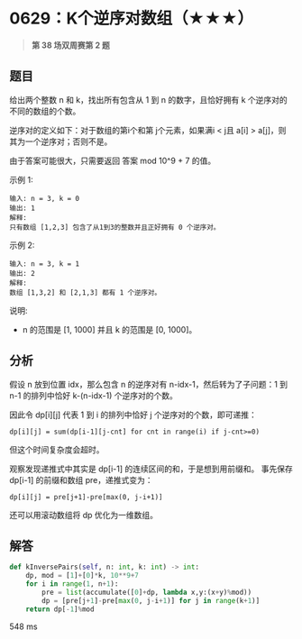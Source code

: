 # 0629：K个逆序对数组（★★★）


> **第 38 场双周赛第 2 题**

## 题目

给出两个整数 n 和 k，找出所有包含从 1 到 n 的数字，且恰好拥有 k 个逆序对的不同的数组的个数。

逆序对的定义如下：对于数组的第i个和第 j个元素，如果满i < j且 a[i] > a[j]，则其为一个逆序对；否则不是。

由于答案可能很大，只需要返回 答案 mod 10^9 + 7 的值。

示例 1:

    输入: n = 3, k = 0
    输出: 1
    解释: 
    只有数组 [1,2,3] 包含了从1到3的整数并且正好拥有 0 个逆序对。
示例 2:

    输入: n = 3, k = 1
    输出: 2
    解释: 
    数组 [1,3,2] 和 [2,1,3] 都有 1 个逆序对。
    
说明:
- n 的范围是 [1, 1000] 并且 k 的范围是 [0, 1000]。



## 分析

假设 n 放到位置 idx，那么包含 n 的逆序对有 n-idx-1，然后转为了子问题：1 到 n-1 的排列中恰好 k-(n-idx-1) 个逆序对的个数。

因此令 dp[i][j] 代表 1 到 i 的排列中恰好 j 个逆序对的个数，即可递推：

    dp[i][j] = sum(dp[i-1][j-cnt] for cnt in range(i) if j-cnt>=0)
    
但这个时间复杂度会超时。

观察发现递推式中其实是 dp[i-1] 的连续区间的和，于是想到用前缀和。
事先保存 dp[i-1] 的前缀和数组 pre，递推式变为：

    dp[i][j] = pre[j+1]-pre[max(0, j-i+1)]
    
还可以用滚动数组将 dp 优化为一维数组。

## 解答

```python
def kInversePairs(self, n: int, k: int) -> int:
    dp, mod = [1]+[0]*k, 10**9+7
    for i in range(1, n+1):
        pre = list(accumulate([0]+dp, lambda x,y:(x+y)%mod))
        dp = [pre[j+1]-pre[max(0, j-i+1)] for j in range(k+1)]
    return dp[-1]%mod
```
548 ms

